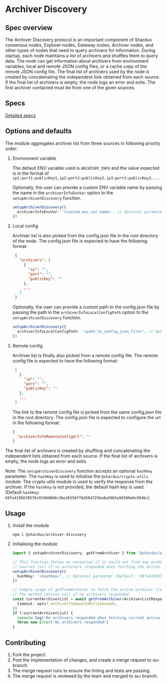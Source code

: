 # Archiver Discovery

## Spec overview

The Archiver Discovery protocol is an important component of Shardus consensus nodes, Explorer nodes, Gateway nodes, Archiver nodes, and other types of nodes that need to query archivers for information. During startup, each node maintains a list of archivers and shuffles them to query data. The node can get information about archivers from environment variables, local and remote JSON config files, or a cache copy of the remote JSON config file. The final list of archivers used by the node is created by concatenating the independent lists obtained from each source. If the final list of archivers is empty, the node logs an error and exits. The first archiver contacted must be from one of the given sources.

## Specs

[Detailed specs](https://docs.google.com/document/d/15OJ6wEmuQAIDrTr52FCiKmnNnUWZTx9xbxcz6hFX0YE/edit)

## Options and defaults

The module aggregates archiver list from three sources in following priority order:

1. Environment variable

   The default ENV variable used is `ARCHIVER_INFO` and the value expected is in the format of `ip1:port1:publicKey1,ip2:port2:publicKey2,ip3:port3:publicKey3,...`

   Optionally, the user can provide a custom ENV variable name by passing the name in the `archiverInfoEnvVar` option to the `setupArchiverDiscovery` function.

   ```ts
   setupArchiverDiscovery({
     archiverInfoEnvVar: '<custom_env_var_name>', // Optional parameter (Default: ARCHIVER_INFO)
   })
   ```

2. Local config

   Archiver list is also picked from the config.json file in the root directory of the node. The config.json file is expected to have the following format:

   ```json
    {
      "archivers": [
        {
          "ip": "",
          "port": "",
          "publicKey": ""
        },
        ...
      ]
    }
   ```

   Optionally, the user can provide a custom path to the config.json file by passing the path in the `archiverInfoLocalConfigPath` option to the `setupArchiverDiscovery` function.

   ```ts
   setupArchiverDiscovery({
     archiverInfoLocalConfigPath: '<path_to_config_json_file>', // Optional parameter (Default: config.json)
   })
   ```

3. Remote config

   Archiver list is finally also picked from a remote config file. The remote config file is expected to have the following format:

   ```json
    [
      {
        "ip": "",
        "port": "",
        "publicKey": ""
      },
      ...
    ]
   ```

   The link to the remote config file is picked from the same config.json file in the root directory. The
   config.json file is expected to configure the url in the following format:

   ```json
   {
     "archiverInfoRemoteConfigUrl": ""
   }
   ```

The final list of archivers is created by shuffling and concatenating the independent lists obtained from each source. If the final list of archivers is empty, the node logs an error and exits.

Note: The `setupArchiverDiscovery` function accepts an optional `hashKey` parameter. The `hashKey` is used to initialise the `@shardus/crypto-utils` module. The crypto utils module is used to verify the response from the archiver. If the `hashKey` is not provided, the default hash key is used. (Default `hashKey`: `69fa4195670576c0160d660c3be36556ff8d504725be8a59b5a96509e0c994bc`)

## Usage

1. Install the module
   ```
   npm i @shardus/archiver-discovery
   ```
2. Initialising the module

   ```ts
   import { setupArchiverDiscovery, getFromArchiver } from '@shardus/archiver-discovery'

   // This function throws an exception if it could not find any archiver across different config
   // sources (or) if no archivers responded when fetching the active archiver list.
   setupArchiverDiscovery({
     hashKey: '<hashKey>', // Optional parameter (Default: '69fa4195670576c0160d660c3be36556ff8d504725be8a59b5a96509e0c994bc')
   })

   // Sample usage of getFromArchiver to fetch the active archiver list.
   // The method returns null if no archivers responded.
   const currentArchiverList = await getFromArchiver<ArchiverListResponse>('archivers', {
     timeout: opts?.archiverTimeoutInMilliSeconds,
   })
   if (!currentArchiverList) {
     console.log('No archivers responded when fetching current active archivers')
     throw new Error('No archivers responded')
   }
   ```

## Contributing

1. Fork the project.
2. Post the implementation of changes, and create a merge request to `dev` branch.
3. The merge request runs to ensure the linting and tests are passing.
4. The merge request is reviewed by the team and merged to `dev` branch.
